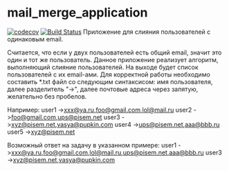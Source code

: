 # mail_merge_application
[![codecov](https://codecov.io/gh/shakasu/mail_merge_application/branch/master/graph/badge.svg)](https://codecov.io/gh/shakasu/mail_merge_application)
[![Build Status](https://travis-ci.org/shakasu/mail_merge_application.svg?branch=master)](https://travis-ci.org/shakasu/mail_merge_application)
 Приложение для слияния пользователей с одинаковым email.
 
 Считается, что если у двух пользователей есть общий email, значит это
 один и тот же пользователь. Данное приложение реализует алгоритм, выполняющий слияние пользователей. На выходе
 будет список пользователей с их email-ами.
 Для корректной работы необходимо составить *.txt файл со следующим синтаксисом:
 имя пользователя, далее разделитель "->", далее почтовые адреса через запятую, желательно без пробелов.
 
 Например:
 user1 ->xxx@ya.ru,foo@gmail.com,lol@mail.ru
 user2 ->foo@gmail.com,ups@pisem.net
 user3 ->xyz@pisem.net,vasya@pupkin.com
 user4 ->ups@pisem.net,aaa@bbb.ru
 user5 ->xyz@pisem.net
 
 Возможный ответ на задачу в указанном примере:
 user1 ->xxx@ya.ru,foo@gmail.com,lol@mail.ru,ups@pisem.net,aaa@bbb.ru
 user3 ->xyz@pisem.net,vasya@pupkin.com
